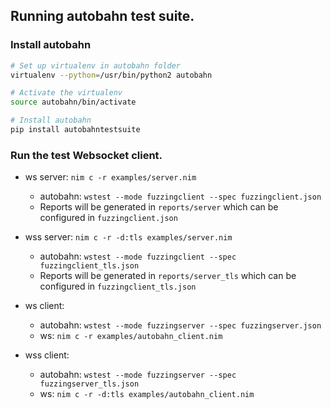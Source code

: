 ## Running autobahn test suite.

### Install autobahn
```bash
# Set up virtualenv in autobahn folder
virtualenv --python=/usr/bin/python2 autobahn

# Activate the virtualenv
source autobahn/bin/activate

# Install autobahn
pip install autobahntestsuite
```

### Run the test Websocket client.
* ws server: `nim c -r examples/server.nim`
  * autobahn: `wstest --mode fuzzingclient --spec fuzzingclient.json`
  * Reports will be generated in `reports/server` which can be configured in `fuzzingclient.json`

* wss server: `nim c -r -d:tls examples/server.nim`
  * autobahn: `wstest --mode fuzzingclient --spec fuzzingclient_tls.json`
  * Reports will be generated in `reports/server_tls` which can be configured in `fuzzingclient_tls.json`

* ws client:
  * autobahn: `wstest --mode fuzzingserver --spec fuzzingserver.json`
  * ws: `nim c -r examples/autobahn_client.nim`

* wss client:
  * autobahn: `wstest --mode fuzzingserver --spec fuzzingserver_tls.json`
  * ws: `nim c -r -d:tls examples/autobahn_client.nim`
